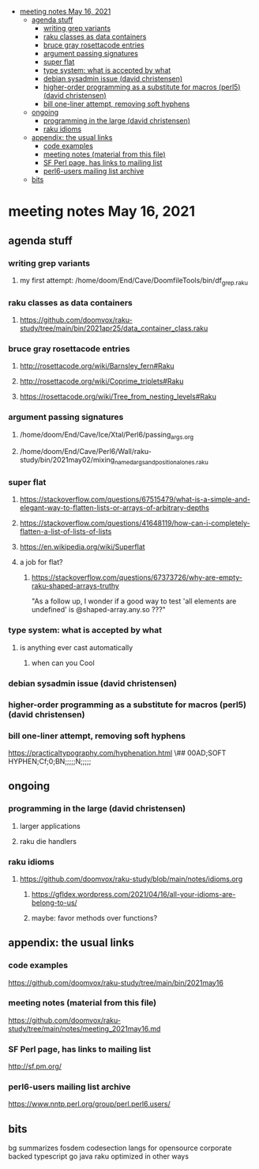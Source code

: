 - [meeting notes May 16, 2021](#org9fc56bf)
  - [agenda stuff](#orgec21991)
    - [writing grep variants](#orgcf9b0bb)
    - [raku classes as data containers](#org47824f2)
    - [bruce gray rosettacode entries](#org9dc6bfe)
    - [argument passing signatures](#orgb083f02)
    - [super flat](#org8e13fec)
    - [type system: what is accepted by what](#orgbae3904)
    - [debian sysadmin issue (david christensen)](#org367589b)
    - [higher-order programming as a substitute for macros (perl5)  (david christensen)](#org1dda29c)
    - [bill one-liner attempt, removing soft hyphens](#org7ebba87)
  - [ongoing](#org2e04203)
    - [programming in the large (david christensen)](#orgcd253c9)
    - [raku idioms](#orgc34e607)
  - [appendix: the usual links](#orgcd0b8d8)
    - [code examples](#org538d17a)
    - [meeting notes (material from this file)](#org33cd3e8)
    - [SF Perl page, has links to mailing list](#orgb786a50)
    - [perl6-users mailing list archive](#org010eabd)
  - [bits](#org7c35552)


<a id="org9fc56bf"></a>

# meeting notes May 16, 2021


<a id="orgec21991"></a>

## agenda stuff


<a id="orgcf9b0bb"></a>

### writing grep variants

1.  my first attempt: /home/doom/End/Cave/DoomfileTools/bin/df<sub>grep.raku</sub>


<a id="org47824f2"></a>

### raku classes as data containers

1.  <https://github.com/doomvox/raku-study/tree/main/bin/2021apr25/data_container_class.raku>


<a id="org9dc6bfe"></a>

### bruce gray rosettacode entries

1.  <http://rosettacode.org/wiki/Barnsley_fern#Raku>

2.  <http://rosettacode.org/wiki/Coprime_triplets#Raku>

3.  <https://rosettacode.org/wiki/Tree_from_nesting_levels#Raku>


<a id="orgb083f02"></a>

### argument passing signatures

1.  /home/doom/End/Cave/Ice/Xtal/Perl6/passing<sub>args.org</sub>

2.  /home/doom/End/Cave/Perl6/Wall/raku-study/bin/2021may02/mixing<sub>named</sub><sub>args</sub><sub>and</sub><sub>positional</sub><sub>ones.raku</sub>


<a id="org8e13fec"></a>

### super flat

1.  <https://stackoverflow.com/questions/67515479/what-is-a-simple-and-elegant-way-to-flatten-lists-or-arrays-of-arbitrary-depths>

2.  <https://stackoverflow.com/questions/41648119/how-can-i-completely-flatten-a-list-of-lists-of-lists>

3.  <https://en.wikipedia.org/wiki/Superflat>

4.  a job for flat?

    1.  <https://stackoverflow.com/questions/67373726/why-are-empty-raku-shaped-arrays-truthy>
    
        "As a follow up, I wonder if a good way to test 'all elements are undefined' is @shaped-array.any.so ???"


<a id="orgbae3904"></a>

### type system: what is accepted by what

1.  is anything ever cast automatically

    1.  when can you Cool


<a id="org367589b"></a>

### debian sysadmin issue (david christensen)


<a id="org1dda29c"></a>

### higher-order programming as a substitute for macros (perl5)  (david christensen)


<a id="org7ebba87"></a>

### bill one-liner attempt, removing soft hyphens

<https://practicaltypography.com/hyphenation.html> \\## 00AD;SOFT HYPHEN;Cf;0;BN;;;;;N;;;;;


<a id="org2e04203"></a>

## ongoing


<a id="orgcd253c9"></a>

### programming in the large (david christensen)

1.  larger applications

2.  raku die handlers


<a id="orgc34e607"></a>

### raku idioms

1.  <https://github.com/doomvox/raku-study/blob/main/notes/idioms.org>

    1.  <https://gfldex.wordpress.com/2021/04/16/all-your-idioms-are-belong-to-us/>
    
    2.  maybe: favor methods over functions?


<a id="orgcd0b8d8"></a>

## appendix: the usual links


<a id="org538d17a"></a>

### code examples

<https://github.com/doomvox/raku-study/tree/main/bin/2021may16>


<a id="org33cd3e8"></a>

### meeting notes (material from this file)

<https://github.com/doomvox/raku-study/tree/main/notes/meeting_2021may16.md>


<a id="orgb786a50"></a>

### SF Perl page, has links to mailing list

<http://sf.pm.org/>


<a id="org010eabd"></a>

### perl6-users mailing list archive

<https://www.nntp.perl.org/group/perl.perl6.users/>


<a id="org7c35552"></a>

## bits

bg summarizes fosdem codesection langs for opensource corporate backed typescript go java raku optimized in other ways
